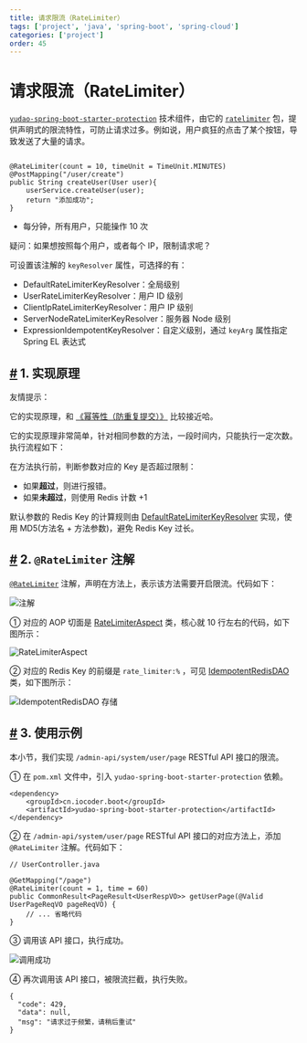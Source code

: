 ```yaml
---
title: 请求限流（RateLimiter）
tags: ['project', 'java', 'spring-boot', 'spring-cloud']
categories: ['project']
order: 45
---
```

# 请求限流（RateLimiter）

[`yudao-spring-boot-starter-protection`](https://github.com/YunaiV/yudao-cloud/blob/master/yudao-framework/yudao-spring-boot-starter-protection/) 技术组件，由它的 [`ratelimiter`](https://github.com/YunaiV/yudao-cloud/blob/master/yudao-framework/yudao-spring-boot-starter-protection/src/main/java/cn/iocoder/yudao/framework/ratelimiter/) 包，提供声明式的限流特性，可防止请求过多。例如说，用户疯狂的点击了某个按钮，导致发送了大量的请求。


```

@RateLimiter(count = 10, timeUnit = TimeUnit.MINUTES)
@PostMapping("/user/create")
public String createUser(User user){
    userService.createUser(user);
    return "添加成功";
}

```
* 每分钟，所有用户，只能操作 10 次

 疑问：如果想按照每个用户，或者每个 IP，限制请求呢？

 可设置该注解的 `keyResolver` 属性，可选择的有：

 * DefaultRateLimiterKeyResolver：全局级别
* UserRateLimiterKeyResolver：用户 ID 级别
* ClientIpRateLimiterKeyResolver：用户 IP 级别
* ServerNodeRateLimiterKeyResolver：服务器 Node 级别
* ExpressionIdempotentKeyResolver：自定义级别，通过 `keyArg` 属性指定 Spring EL 表达式
 ## [#](#_1-实现原理) 1. 实现原理

 友情提示：

 它的实现原理，和 [《幂等性（防重复提交）》](/idempotent/) 比较接近哈。

 它的实现原理非常简单，针对相同参数的方法，一段时间内，只能执行一定次数。执行流程如下：

 在方法执行前，判断参数对应的 Key 是否超过限制：

 * 如果**超过**，则进行报错。
* 如果**未超过**，则使用 Redis 计数 +1

 默认参数的 Redis Key 的计算规则由 [DefaultRateLimiterKeyResolver](https://github.com/YunaiV/yudao-cloud/blob/master/yudao-framework/yudao-spring-boot-starter-protection/src/main/java/cn/iocoder/yudao/framework/ratelimiter/core/keyresolver/impl/DefaultRateLimiterKeyResolver.java) 实现，使用 MD5(方法名 + 方法参数)，避免 Redis Key 过长。

 ## [#](#_2-ratelimiter-注解) 2. `@RateLimiter` 注解

 [`@RateLimiter`](https://github.com/YunaiV/yudao-cloud/blob/master/yudao-framework/yudao-spring-boot-starter-protection/src/main/java/cn/iocoder/yudao/framework/ratelimiter/core/annotation/RateLimiter.java) 注解，声明在方法上，表示该方法需要开启限流。代码如下：

 ![ 注解](https://cloud.iocoder.cn/img/%E5%90%8E%E7%AB%AF%E6%89%8B%E5%86%8C/%E8%AF%B7%E6%B1%82%E9%99%90%E6%B5%81/%E6%B3%A8%E8%A7%A3.png)

 ① 对应的 AOP 切面是 [RateLimiterAspect](https://github.com/YunaiV/yudao-cloud/blob/master/yudao-framework/yudao-spring-boot-starter-protection/src/main/java/cn/iocoder/yudao/framework/ratelimiter/core/aop/RateLimiterAspect.java) 类，核心就 10 行左右的代码，如下图所示：

 ![RateLimiterAspect](https://cloud.iocoder.cn/img/%E5%90%8E%E7%AB%AF%E6%89%8B%E5%86%8C/%E8%AF%B7%E6%B1%82%E9%99%90%E6%B5%81/RateLimiterAspect.png)

 ② 对应的 Redis Key 的前缀是 `rate_limiter:%` ，可见 [IdempotentRedisDAO](https://github.com/YunaiV/yudao-cloud/blob/master/yudao-framework/yudao-spring-boot-starter-protection/src/main/java/cn/iocoder/yudao/framework/ratelimiter/core/redis/RateLimiterRedisDAO.java) 类，如下图所示：

 ![IdempotentRedisDAO 存储](https://cloud.iocoder.cn/img/%E5%90%8E%E7%AB%AF%E6%89%8B%E5%86%8C/%E8%AF%B7%E6%B1%82%E9%99%90%E6%B5%81/IdempotentRedisDAO.png)

 ## [#](#_3-使用示例) 3. 使用示例

 本小节，我们实现 `/admin-api/system/user/page` RESTful API 接口的限流。

 ① 在 `pom.xml` 文件中，引入 `yudao-spring-boot-starter-protection` 依赖。


```
<dependency>
    <groupId>cn.iocoder.boot</groupId>
    <artifactId>yudao-spring-boot-starter-protection</artifactId>
</dependency>

```
② 在 `/admin-api/system/user/page` RESTful API 接口的对应方法上，添加 `@RateLimiter` 注解。代码如下：


```
// UserController.java

@GetMapping("/page")
@RateLimiter(count = 1, time = 60)
public CommonResult<PageResult<UserRespVO>> getUserPage(@Valid UserPageReqVO pageReqVO) {
    // ... 省略代码
}

```
③ 调用该 API 接口，执行成功。

 ![调用成功](https://cloud.iocoder.cn/img/%E5%90%8E%E7%AB%AF%E6%89%8B%E5%86%8C/%E8%AF%B7%E6%B1%82%E9%99%90%E6%B5%81/%E6%A1%88%E4%BE%8B.png)

 ④ 再次调用该 API 接口，被限流拦截，执行失败。


```
{
  "code": 429,
  "data": null,
  "msg": "请求过于频繁，请稍后重试"
}

```
